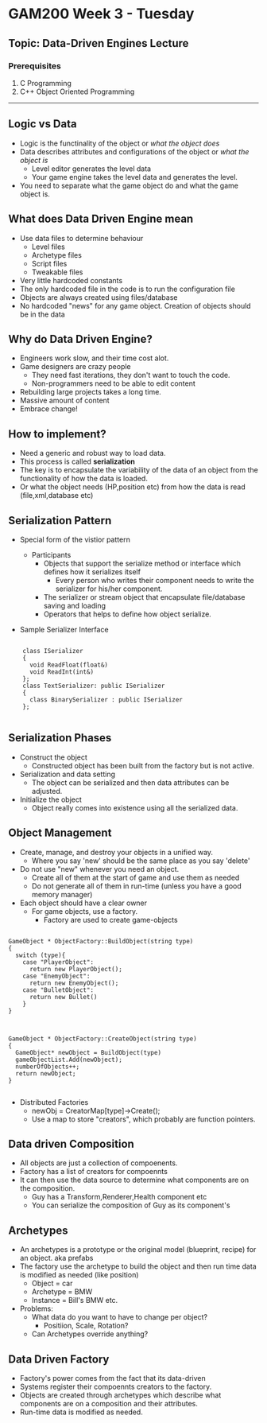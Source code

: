 # GAM200 Week 3 - Tuesday
## Topic: Data-Driven Engines Lecture

### Prerequisites
1. C Programming
2. C++ Object Oriented Programming

---

## Logic vs Data
- Logic is the functinality of the object or *what the object does*
- Data describes attributes and configurations of the object or *what the object is*
  - Level editor generates the level data
  - Your game engine takes the level data and generates the level.
- You need to separate what the game object do and what the game object is.

## What does Data Driven Engine mean
- Use data files to determine behaviour
  - Level files
  - Archetype files
  - Script files
  - Tweakable files
- Very little hardcoded constants
- The only hardcoded file in the code is to run the configuration file
- Objects are always created using files/database
- No hardcoded "news" for any game object. Creation of objects should be in the data

## Why do Data Driven Engine?
- Engineers work slow, and their time cost alot.
- Game designers are crazy people
  - They need fast iterations, they don't want to touch the code.
  - Non-programmers need to be able to edit content
- Rebuilding large projects takes a long time.
- Massive amount of content
- Embrace change!

## How to implement?
- Need a generic and robust way to load data.
- This process is called **serialization**
- The key is to encapsulate the variability of the data of an object from the
  functionality of how the data is loaded.
- Or what the object needs (HP,position etc) from how the data is read 
  (file,xml,database etc)

## Serialization Pattern
- Special form of the vistior pattern
  - Participants
    - Objects that support the serialize method or interface which defines how it serializes    itself
      - Every person who writes their component needs to write the serializer for his/her component.
    - The serializer or stream object that encapsulate file/database saving and loading
    - Operators that helps to define how object serialize.

- Sample Serializer Interface
<pre><code>
    class ISerializer
    {
      void ReadFloat(float&)
      void ReadInt(int&)
    };
    class TextSerializer: public ISerializer
    {
      class BinarySerializer : public ISerializer
    };

</pre></code>

## Serialization Phases
- Construct the object
  - Constructed object has been built from the factory but is not active.
- Serialization and data setting
  - The object can be serialized and then data attributes can be adjusted.
- Initialize the object
  - Object really comes into existence using all the serialized data.

## Object Management
- Create, manage, and destroy your objects in a unified way.
  - Where you say 'new' should be the same place as you say 'delete'
- Do not use "new" whenever you need an object.
  - Create all of them at the start of game and use them as needed
  - Do not generate all of them in run-time (unless you have a good memory manager)
- Each object should have a clear owner
  - For game objects, use a factory.
    - Factory are used to create game-objects

<pre><code>
GameObject * ObjectFactory::BuildObject(string type)
{
  switch (type){
    case "PlayerObject":
      return new PlayerObject();
    case "EnemyObject":
      return new EnemyObject();
    case "BulletObject":
      return new Bullet()
    }
} 

</pre></code>

<pre><code>
GameObject * ObjectFactory::CreateObject(string type)
{
  GameObject* newObject = BuildObject(type)
  gameObjectList.Add(newObject);
  numberOfObjects++;
  return newObject;
}

</pre></code>

- Distributed Factories
  - newObj = CreatorMap[type]->Create();
  - Use a map to store "creators", which probably are function pointers.


## Data driven Composition
- All objects are just a collection of compoenents.
- Factory has a list of creators for compoennts
- It can then use the data source to determine what components are on the composition.
  - Guy has a Transform,Renderer,Health component etc
  - You can serialize the composition of Guy as its component's

## Archetypes
- An archetypes is a prototype or the original model (blueprint, recipe) for an object. aka prefabs
- The factory use the archetype to build the object and then run time data is modified as needed (like position)
  - Object = car
  - Archetype = BMW
  - Instance = Bill's BMW etc.
- Problems:
  - What data do you want to have to change per object?
    - Positiion, Scale, Rotation?
  - Can Archetypes override anything?

## Data Driven Factory
- Factory's power comes from the fact that its data-driven
- Systems register their compoennts creators to the factory.
- Objects are created through archetypes which describe what components are
on a composition and their attributes.
- Run-time data is modified as needed.
